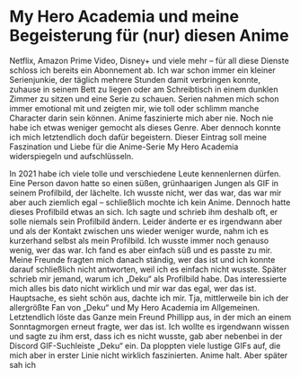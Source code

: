 # My Hero Academia und meine Begeisterung für (nur) diesen Anime

Netflix, Amazon Prime Video, Disney+ und viele mehr – für all diese Dienste schloss ich bereits ein Abonnement ab. Ich war schon immer ein kleiner Serienjunkie, der täglich mehrere Stunden damit verbringen konnte, zuhause in seinem Bett zu liegen oder am Schreibtisch in einem dunklen Zimmer zu sitzen und eine Serie zu schauen. Serien nahmen mich schon immer emotional mit und zeigten mir, wie toll oder schlimm manche Character darin sein können.
Anime faszinierte mich aber nie. Noch nie habe ich etwas weniger gemocht als dieses Genre. Aber dennoch konnte ich mich letztendlich doch dafür begeistern. Dieser Eintrag soll meine Faszination und Liebe für die Anime-Serie My Hero Academia widerspiegeln und aufschlüsseln.



In 2021 habe ich viele tolle und verschiedene Leute kennenlernen dürfen. Eine Person davon hatte so einen süßen, grünhaarigen Jungen als GIF in seinem Profilbild, der lächelte. Ich wusste nicht, wer das war, das war mir aber auch ziemlich egal – schließlich mochte ich kein Anime. Dennoch hatte dieses Profilbild etwas an sich. Ich sagte und schrieb ihm deshalb oft, er solle niemals sein Profilbild ändern.
Leider änderte er es irgendwann aber und als der Kontakt zwischen uns wieder weniger wurde, nahm ich es kurzerhand selbst als mein Profilbild. Ich wusste immer noch genauso wenig, wer das war. Ich fand es aber einfach süß und es passte zu mir. 
Meine Freunde fragten mich danach ständig, wer das ist und ich konnte darauf schließlich nicht antworten, weil ich es einfach nicht wusste. Später schrieb mir jemand, warum ich „Deku“ als Profilbild habe. Das interessierte mich alles bis dato nicht wirklich und mir war das egal, wer das ist. Hauptsache, es sieht schön aus, dachte ich mir. Tja, mittlerweile bin ich der allergrößte Fan von „Deku“ und My Hero Academia im Allgemeinen. Letztendlich löste das Ganze mein Freund Phillipp aus, in der mich an einem Sonntagmorgen erneut fragte, wer das ist. Ich wollte es irgendwann wissen und sagte zu ihm erst, dass ich es nicht wusste, gab aber nebenbei in der Discord GIF-Suchleiste „Deku“ ein. Da ploppten viele lustige GIFs auf, die mich aber in erster Linie nicht wirklich faszinierten. Anime halt. Aber später sah ich 
